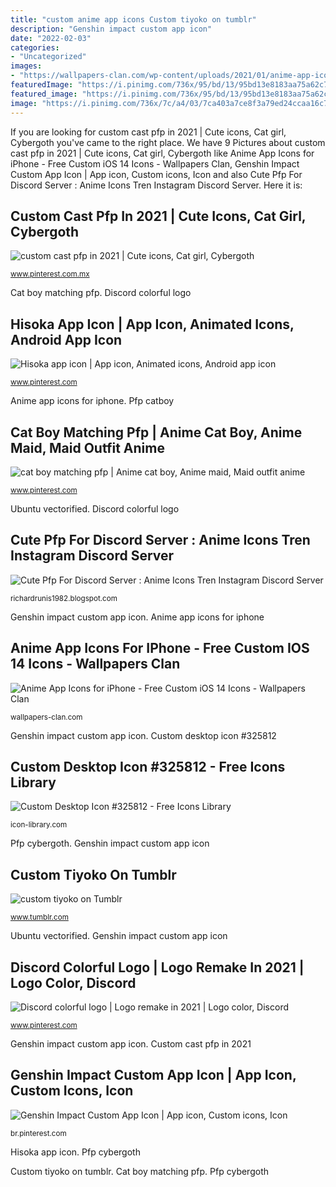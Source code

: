 ```yaml
---
title: "custom anime app icons Custom tiyoko on tumblr"
description: "Genshin impact custom app icon"
date: "2022-02-03"
categories:
- "Uncategorized"
images:
- "https://wallpapers-clan.com/wp-content/uploads/2021/01/anime-app-icons-pack-preview-3-scaled.jpg"
featuredImage: "https://i.pinimg.com/736x/95/bd/13/95bd13e8183aa75a62c725511024493f.jpg"
featured_image: "https://i.pinimg.com/736x/95/bd/13/95bd13e8183aa75a62c725511024493f.jpg"
image: "https://i.pinimg.com/736x/7c/a4/03/7ca403a7ce8f3a79ed24ccaa16c712e9.jpg"
---
```


If you are looking for custom cast pfp in 2021 | Cute icons, Cat girl, Cybergoth you've came to the right place. We have 9 Pictures about custom cast pfp in 2021 | Cute icons, Cat girl, Cybergoth like Anime App Icons for iPhone - Free Custom iOS 14 Icons - Wallpapers Clan, Genshin Impact Custom App Icon | App icon, Custom icons, Icon and also Cute Pfp For Discord Server : Anime Icons Tren Instagram Discord Server. Here it is:

## Custom Cast Pfp In 2021 | Cute Icons, Cat Girl, Cybergoth

![custom cast pfp in 2021 | Cute icons, Cat girl, Cybergoth](https://i.pinimg.com/736x/95/bd/13/95bd13e8183aa75a62c725511024493f.jpg "Custom desktop icon #325812")

<small>www.pinterest.com.mx</small>

Cat boy matching pfp. Discord colorful logo

## Hisoka App Icon | App Icon, Animated Icons, Android App Icon

![Hisoka app icon | App icon, Animated icons, Android app icon](https://i.pinimg.com/736x/da/9f/47/da9f47f5279923389a8a555939163e80.jpg "Custom cast pfp in 2021")

<small>www.pinterest.com</small>

Anime app icons for iphone. Pfp catboy

## Cat Boy Matching Pfp | Anime Cat Boy, Anime Maid, Maid Outfit Anime

![cat boy matching pfp | Anime cat boy, Anime maid, Maid outfit anime](https://i.pinimg.com/originals/ea/4c/79/ea4c794e142bf4c0a520317e7514ad5b.jpg "Ubuntu vectorified")

<small>www.pinterest.com</small>

Ubuntu vectorified. Discord colorful logo

## Cute Pfp For Discord Server : Anime Icons Tren Instagram Discord Server

![Cute Pfp For Discord Server : Anime Icons Tren Instagram Discord Server](https://i.pinimg.com/originals/8b/c5/82/8bc5826a6b631eb4d57a412bde2aba98.jpg "Discord colorful logo")

<small>richardrunis1982.blogspot.com</small>

Genshin impact custom app icon. Anime app icons for iphone

## Anime App Icons For IPhone - Free Custom IOS 14 Icons - Wallpapers Clan

![Anime App Icons for iPhone - Free Custom iOS 14 Icons - Wallpapers Clan](https://wallpapers-clan.com/wp-content/uploads/2021/01/anime-app-icons-pack-preview-3-scaled.jpg "Pfp catboy")

<small>wallpapers-clan.com</small>

Genshin impact custom app icon. Custom desktop icon #325812

## Custom Desktop Icon #325812 - Free Icons Library

![Custom Desktop Icon #325812 - Free Icons Library](http://icon-library.com/images/custom-desktop-icon/custom-desktop-icon-16.jpg "Custom desktop icon #325812")

<small>icon-library.com</small>

Pfp cybergoth. Genshin impact custom app icon

## Custom Tiyoko On Tumblr

![custom tiyoko on Tumblr](https://66.media.tumblr.com/4e029ae48f125bac7bf4c7527a01cac0/930920415c9eb547-9c/s640x960/7fff962cb98114a800237183fc74f6ee9c55ba13.png "Custom cast pfp in 2021")

<small>www.tumblr.com</small>

Ubuntu vectorified. Genshin impact custom app icon

## Discord Colorful Logo | Logo Remake In 2021 | Logo Color, Discord

![Discord colorful logo | Logo remake in 2021 | Logo color, Discord](https://i.pinimg.com/736x/7c/a4/03/7ca403a7ce8f3a79ed24ccaa16c712e9.jpg "Cute pfp for discord server : anime icons tren instagram discord server")

<small>www.pinterest.com</small>

Genshin impact custom app icon. Custom cast pfp in 2021

## Genshin Impact Custom App Icon | App Icon, Custom Icons, Icon

![Genshin Impact Custom App Icon | App icon, Custom icons, Icon](https://i.pinimg.com/736x/74/88/91/74889175de5f781867898271c52a6a60.jpg "Pfp cybergoth")

<small>br.pinterest.com</small>

Hisoka app icon. Pfp cybergoth

Custom tiyoko on tumblr. Cat boy matching pfp. Pfp cybergoth
